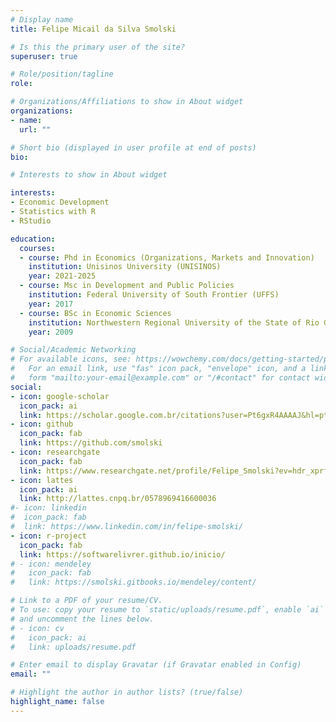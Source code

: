 ```yaml
---
# Display name
title: Felipe Micail da Silva Smolski

# Is this the primary user of the site?
superuser: true

# Role/position/tagline
role: 

# Organizations/Affiliations to show in About widget
organizations:
- name: 
  url: ""

# Short bio (displayed in user profile at end of posts)
bio:

# Interests to show in About widget

interests:
- Economic Development
- Statistics with R
- RStudio

education:
  courses:
  - course: Phd in Economics (Organizations, Markets and Innovation)
    institution: Unisinos University (UNISINOS)
    year: 2021-2025
  - course: Msc in Development and Public Policies
    institution: Federal University of South Frontier (UFFS)
    year: 2017
  - course: BSc in Economic Sciences
    institution: Northwestern Regional University of the State of Rio Grande do Sul (Unijuí)
    year: 2009

# Social/Academic Networking
# For available icons, see: https://wowchemy.com/docs/getting-started/page-builder/#icons
#   For an email link, use "fas" icon pack, "envelope" icon, and a link in the
#   form "mailto:your-email@example.com" or "/#contact" for contact widget.
social:
- icon: google-scholar
  icon_pack: ai
  link: https://scholar.google.com.br/citations?user=Pt6gxR4AAAAJ&hl=pt-BR
- icon: github
  icon_pack: fab
  link: https://github.com/smolski
- icon: researchgate
  icon_pack: fab
  link: https://www.researchgate.net/profile/Felipe_Smolski?ev=hdr_xprfR
- icon: lattes
  icon_pack: ai
  link: http://lattes.cnpq.br/0578969416600036
#- icon: linkedin
#  icon_pack: fab
#  link: https://www.linkedin.com/in/felipe-smolski/
- icon: r-project
  icon_pack: fab
  link: https://softwarelivrer.github.io/inicio/
# - icon: mendeley
#   icon_pack: fab
#   link: https://smolski.gitbooks.io/mendeley/content/  

# Link to a PDF of your resume/CV.
# To use: copy your resume to `static/uploads/resume.pdf`, enable `ai` icons in `params.toml`, 
# and uncomment the lines below.
# - icon: cv
#   icon_pack: ai
#   link: uploads/resume.pdf

# Enter email to display Gravatar (if Gravatar enabled in Config)
email: ""

# Highlight the author in author lists? (true/false)
highlight_name: false
---
```

